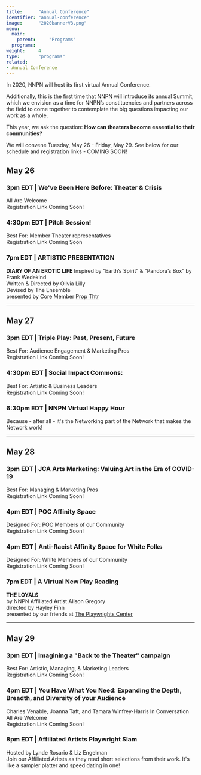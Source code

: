 ```yaml
---
title:      "Annual Conference"
identifier: "annual-conference"
image:      "2020bannerV3.png"
menu:
  main:
    parent:     "Programs"
  programs:
weight:     4
type:       "programs"
related:
- Annual Conference
---
```


<span class="lead-in">In 2020, NNPN will host its first virtual Annual Conference.</span>


Additionally, this is the first time that NNPN will introduce its annual Summit, which we envision as a time for NNPN’s constituencies and partners across the field to come together to contemplate the big questions impacting our work as a whole.

This year, we ask the question: **How can theaters become essential to their communities?**

We will convene Tuesday, May 26 - Friday, May 29. See below for our schedule and registration links - COMING SOON!

## May 26
### 3pm EDT | We've Been Here Before: Theater & Crisis
All Are Welcome\
Registration Link Coming Soon!

### 4:30pm EDT | Pitch Session!
Best For: Member Theater representatives\
Registration Link Coming Soon

### 7pm EDT | ARTISTIC PRESENTATION
**DIARY OF AN EROTIC LIFE**
Inspired by “Earth’s Spirit” & “Pandora’s Box” by Frank Wedekind\
Written & Directed by Olivia Lilly\
Devised by The Ensemble\
presented by Core Member [Prop Thtr](https://www.propthtr.org/)

***


## May 27
### 3pm EDT | Triple Play: Past, Present, Future
Best For: Audience Engagement & Marketing Pros\
Registration Link Coming Soon!

### 4:30pm EDT | Social Impact Commons:
Best For: Artistic & Business Leaders\
Registration Link Coming Soon!

### 6:30pm EDT | NNPN Virtual Happy Hour
Because - after all - it's the Networking part of the Network that makes the Network work!

***


## May 28
### 3pm EDT | JCA Arts Marketing: Valuing Art in the Era of COVID-19
Best For: Managing & Marketing Pros\
Registration Link Coming Soon!

### 4pm EDT | POC Affinity Space
Designed For: POC Members of our Community\
Registration Link Coming Soon!

### 4pm EDT | Anti-Racist Affinity Space for White Folks
Designed For: White Members of our Community\
Registration Link Coming Soon!

### 7pm EDT | A Virtual New Play Reading 
**THE LOYALS**\
by NNPN Affiliated Artist Alison Gregory\
directed by Hayley Finn\
presented by our friends at [The Playwrights Center](https://pwcenter.org/)

***

## May 29
### 3pm EDT | Imagining a "Back to the Theater" campaign
Best For: Artistic, Managing, & Marketing Leaders\
Registration Link Coming Soon!

### 4pm EDT | You Have What You Need: Expanding the Depth, Breadth, and Diversity of your Audience
Charles Venable, Joanna Taft, and Tamara Winfrey-Harris In Conversation\
All Are Welcome\
Registration Link Coming Soon!

### 8pm EDT | Affiliated Artists Playwright Slam 
Hosted by Lynde Rosario & Liz Engelman\
Join our Affiliated Aritsts as they read short selections from their work. It's like a sampler platter and speed dating in one!
